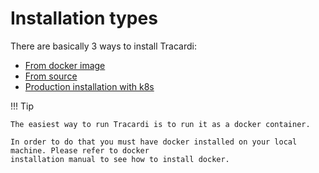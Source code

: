 # Installation types

There are basically 3 ways to install Tracardi:

* [From docker image](docker/index.md)
* [From source](source/index.md)
* [Production installation with k8s](k8s/index.md)


!!! Tip

    The easiest way to run Tracardi is to run it as a docker container.
    
    In order to do that you must have docker installed on your local machine. Please refer to docker 
    installation manual to see how to install docker.